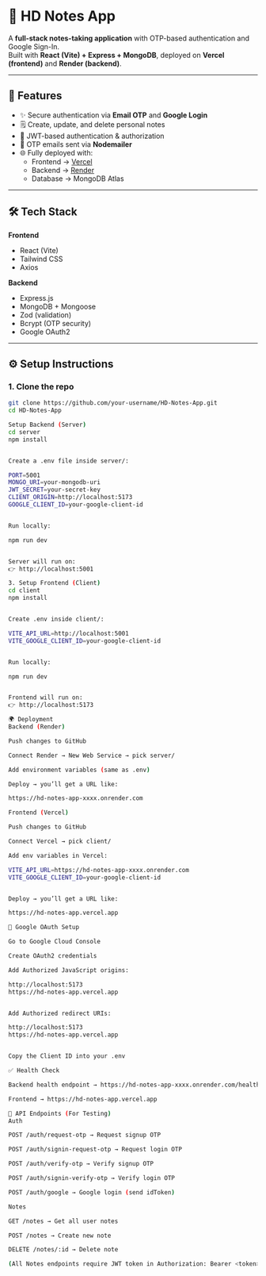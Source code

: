# 📝 HD Notes App

A **full-stack notes-taking application** with OTP-based authentication and Google Sign-In.  
Built with **React (Vite) + Express + MongoDB**, deployed on **Vercel (frontend)** and **Render (backend)**.  

---

## 🚀 Features
- ✨ Secure authentication via **Email OTP** and **Google Login**  
- 🗒️ Create, update, and delete personal notes  
- 🔐 JWT-based authentication & authorization  
- 📧 OTP emails sent via **Nodemailer**  
- 🌐 Fully deployed with:
  - Frontend → [Vercel](https://vercel.com/)  
  - Backend → [Render](https://render.com/)  
  - Database → MongoDB Atlas  

---

## 🛠️ Tech Stack
**Frontend**  
- React (Vite)  
- Tailwind CSS  
- Axios  

**Backend**  
- Express.js  
- MongoDB + Mongoose  
- Zod (validation)  
- Bcrypt (OTP security)  
- Google OAuth2  

---

## ⚙️ Setup Instructions

### 1. Clone the repo
```bash
git clone https://github.com/your-username/HD-Notes-App.git
cd HD-Notes-App

Setup Backend (Server)
cd server
npm install


Create a .env file inside server/:

PORT=5001
MONGO_URI=your-mongodb-uri
JWT_SECRET=your-secret-key
CLIENT_ORIGIN=http://localhost:5173
GOOGLE_CLIENT_ID=your-google-client-id


Run locally:

npm run dev


Server will run on:
👉 http://localhost:5001

3. Setup Frontend (Client)
cd client
npm install


Create .env inside client/:

VITE_API_URL=http://localhost:5001
VITE_GOOGLE_CLIENT_ID=your-google-client-id


Run locally:

npm run dev


Frontend will run on:
👉 http://localhost:5173

🌍 Deployment
Backend (Render)

Push changes to GitHub

Connect Render → New Web Service → pick server/

Add environment variables (same as .env)

Deploy → you’ll get a URL like:

https://hd-notes-app-xxxx.onrender.com

Frontend (Vercel)

Push changes to GitHub

Connect Vercel → pick client/

Add env variables in Vercel:

VITE_API_URL=https://hd-notes-app-xxxx.onrender.com
VITE_GOOGLE_CLIENT_ID=your-google-client-id


Deploy → you’ll get a URL like:

https://hd-notes-app.vercel.app

🔑 Google OAuth Setup

Go to Google Cloud Console

Create OAuth2 credentials

Add Authorized JavaScript origins:

http://localhost:5173
https://hd-notes-app.vercel.app


Add Authorized redirect URIs:

http://localhost:5173
https://hd-notes-app.vercel.app


Copy the Client ID into your .env

✅ Health Check

Backend health endpoint → https://hd-notes-app-xxxx.onrender.com/health

Frontend → https://hd-notes-app.vercel.app

📡 API Endpoints (For Testing)
Auth

POST /auth/request-otp → Request signup OTP

POST /auth/signin-request-otp → Request login OTP

POST /auth/verify-otp → Verify signup OTP

POST /auth/signin-verify-otp → Verify login OTP

POST /auth/google → Google login (send idToken)

Notes

GET /notes → Get all user notes

POST /notes → Create new note

DELETE /notes/:id → Delete note

(All Notes endpoints require JWT token in Authorization: Bearer <token> header)
